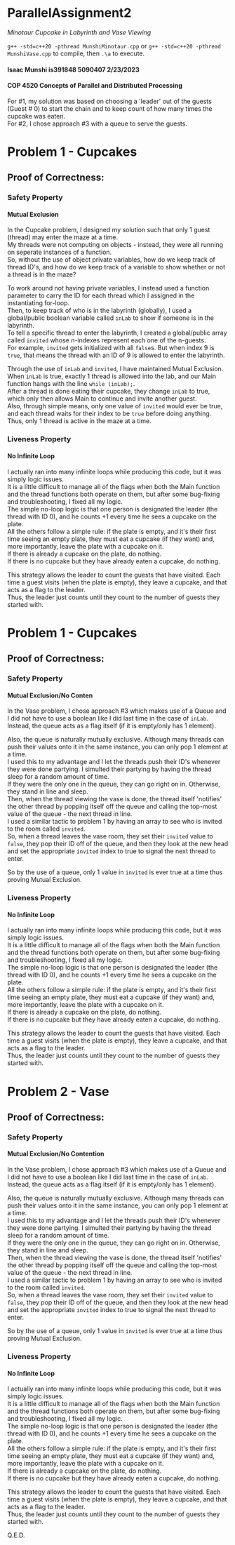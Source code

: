 # ParallelAssignment2
_Minotaur Cupcake in Labyrinth and Vase Viewing_  
  
`g++ -std=c++20 -pthread MunshiMinotaur.cpp`  or `g++ -std=c++20 -pthread MunshiVase.cpp` 
to compile, then 
`.\a`
to execute. 

#### Isaac Munshi is391848 5090407 2/23/2023  
#### COP 4520 Concepts of Parallel and Distributed Processing

For #1, my solution was based on choosing a 'leader' out of the guests (Guest # 0) to start the chain and to keep count of how many times the cupcake was eaten.  
For #2, I chose approach #3 with a queue to serve the guests.


# Problem 1 - Cupcakes
## Proof of Correctness:
### Safety Property  
#### Mutual Exclusion  
In the Cupcake problem, I designed my solution such that only 1 guest (thread) may enter the maze at a time.  
My threads were not computing on objects - instead, they were all running on seperate instances of a function.  
So, without the use of object private variables, how do we keep track of thread ID's, and how do we keep track of a variable to show whether or not a thread is in the maze?  

To work around not having private variables, I instead used a function parameter to carry the ID for each thread which I assigned in the instantiating for-loop.  
Then, to keep track of who is in the labyrinth (globally), I used a global/public boolean variable called `inLab` to show if someone is in the labyrinth.  
To tell a specific thread to enter the labyrinth, I created a global/public array called `invited` whose n-indexes represent each one of the n-guests.  
For example, `invited` gets initialized with all `false`s. But when index 9 is `true`, that means the thread with an ID of 9 is allowed to enter the labyrinth.

Through the use of `inLab` and `invited`, I have maintained Mutual Exclusion. When `inLab` is true, exactly 1 thread is allowed into the lab, and our Main function hangs with the line `while (inLab);`.  
After a thread is done eating their cupcake, they change `inLab` to true, which only then allows Main to continue and invite another guest.  
Also, through simple means, only one value of `invited` would ever be true, and each thread waits for their index to be `true` before doing anything.  
Thus, only 1 thread is active in the maze at a time.
    
### Liveness Property  
#### No Infinite Loop  
I actually ran into many infinite loops while producing this code, but it was simply logic issues.  
It is a little difficult to manage all of the flags when both the Main function and the thread functions both operate on them, but after some bug-fixing and troubleshooting, I fixed all my logic.  
The simple no-loop logic is that one person is designated the leader (the thread with ID 0), and he counts +1 every time he sees a cupcake on the plate.  
All the others follow a simple rule: if the plate is empty, and it's their first time seeing an empty plate, they must eat a cupcake (if they want) and, more importantly, leave the plate with a cupcake on it.    
If there is already a cupcake on the plate, do nothing.  
If there is no cupcake but they have already eaten a cupcake, do nothing.  
  
This strategy allows the leader to count the guests that have visited. Each time a guest visits (when the plate is empty), they leave a cupcake, and that acts as a flag to the leader.  
Thus, the leader just counts until they count to the number of guests they started with.


# Problem 1 - Cupcakes
## Proof of Correctness:
### Safety Property  
#### Mutual Exclusion/No Conten
In the Vase problem, I chose approach #3 which makes use of a Queue and I did not have to use a boolean like I did last time in the case of `inLab`.  
Instead, the queue acts as a flag itself (if it is empty/only has 1 element).  
  
Also, the queue is naturally mutually exclusive. Although many threads can push their values onto it in the same instance, you can only pop 1 element at a time.  
I used this to my advantage and I let the threads push their ID's whenever they were done partying. I simulted their partying by having the thread sleep for a random amount of time.  
If they were the only one in the queue, they can go right on in. Otherwise, they stand in line and sleep.  
Then, when the thread viewing the vase is done, the thread itself 'notifies' the other thread by popping itself off the queue and calling the top-most value of the queue - the next thread in line.  
I used a similar tactic to problem 1 by having an array to see who is invited to the room called `invited`.  
So, when a thread leaves the vase room, they set their `invited` value to `false`, they pop their ID off of the queue, and then they look at the new head and set the appropriate `invited` index to true to signal the next thread to enter.  

So by the use of a queue, only 1 value in `invited` is ever true at a time thus proving Mutual Exclusion.

    
### Liveness Property  
#### No Infinite Loop  
I actually ran into many infinite loops while producing this code, but it was simply logic issues.  
It is a little difficult to manage all of the flags when both the Main function and the thread functions both operate on them, but after some bug-fixing and troubleshooting, I fixed all my logic.  
The simple no-loop logic is that one person is designated the leader (the thread with ID 0), and he counts +1 every time he sees a cupcake on the plate.  
All the others follow a simple rule: if the plate is empty, and it's their first time seeing an empty plate, they must eat a cupcake (if they want) and, more importantly, leave the plate with a cupcake on it.    
If there is already a cupcake on the plate, do nothing.  
If there is no cupcake but they have already eaten a cupcake, do nothing.  
  
This strategy allows the leader to count the guests that have visited. Each time a guest visits (when the plate is empty), they leave a cupcake, and that acts as a flag to the leader.  
Thus, the leader just counts until they count to the number of guests they started with.

# Problem 2 - Vase
## Proof of Correctness:
### Safety Property  
#### Mutual Exclusion/No Contention
In the Vase problem, I chose approach #3 which makes use of a Queue and I did not have to use a boolean like I did last time in the case of `inLab`.  
Instead, the queue acts as a flag itself (if it is empty/only has 1 element).  
  
Also, the queue is naturally mutually exclusive. Although many threads can push their values onto it in the same instance, you can only pop 1 element at a time.  
I used this to my advantage and I let the threads push their ID's whenever they were done partying. I simulted their partying by having the thread sleep for a random amount of time.  
If they were the only one in the queue, they can go right on in. Otherwise, they stand in line and sleep.  
Then, when the thread viewing the vase is done, the thread itself 'notifies' the other thread by popping itself off the queue and calling the top-most value of the queue - the next thread in line.  
I used a similar tactic to problem 1 by having an array to see who is invited to the room called `invited`.  
So, when a thread leaves the vase room, they set their `invited` value to `false`, they pop their ID off of the queue, and then they look at the new head and set the appropriate `invited` index to true to signal the next thread to enter.  

So by the use of a queue, only 1 value in `invited` is ever true at a time thus proving Mutual Exclusion.

    
### Liveness Property  
#### No Infinite Loop  
I actually ran into many infinite loops while producing this code, but it was simply logic issues.  
It is a little difficult to manage all of the flags when both the Main function and the thread functions both operate on them, but after some bug-fixing and troubleshooting, I fixed all my logic.  
The simple no-loop logic is that one person is designated the leader (the thread with ID 0), and he counts +1 every time he sees a cupcake on the plate.  
All the others follow a simple rule: if the plate is empty, and it's their first time seeing an empty plate, they must eat a cupcake (if they want) and, more importantly, leave the plate with a cupcake on it.    
If there is already a cupcake on the plate, do nothing.  
If there is no cupcake but they have already eaten a cupcake, do nothing.  
  
This strategy allows the leader to count the guests that have visited. Each time a guest visits (when the plate is empty), they leave a cupcake, and that acts as a flag to the leader.  
Thus, the leader just counts until they count to the number of guests they started with.

  
Q.E.D.
